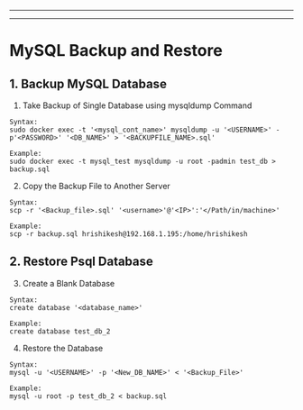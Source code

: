 ---------------------------------------------------------------------------------------------------------------------------

---------------------------------------------------------------------------------------------------------------------------

# MySQL Backup and Restore

## 1. Backup MySQL Database

1) Take Backup of Single Database using mysqldump Command

```
Syntax:
sudo docker exec -t '<mysql_cont_name>' mysqldump -u '<USERNAME>' -p'<PASSWORD>' '<DB_NAME>' > '<BACKUPFILE_NAME>.sql'

Example:
sudo docker exec -t mysql_test mysqldump -u root -padmin test_db > backup.sql
```

2) Copy the Backup File to Another Server

```
Syntax:
scp -r '<Backup_file>.sql' '<username>'@'<IP>':'</Path/in/machine>'

Example:
scp -r backup.sql hrishikesh@192.168.1.195:/home/hrishikesh
```

## 2. Restore Psql Database

3) Create a Blank Database

```
Syntax:
create database '<database_name>'

Example:
create database test_db_2
```

4) Restore the Database

```
Syntax:
mysql -u '<USERNAME>' -p '<New_DB_NAME>' < '<Backup_File>'

Example:
mysql -u root -p test_db_2 < backup.sql
```
